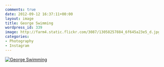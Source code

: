 ```yaml
---
comments: true
date: 2012-09-12 16:37:11+00:00
layout: image
title: George Swimming
wordpress_id: 339
image: http://farm4.static.flickr.com/3087/13058257884_6f645a23e5_d.jpg
categories:
- Photography
- Instagram
---
```


[![George Swimming][thm]][img]

[thm]: //farm4.static.flickr.com/3087/13058257884_6f645a23e5_d.jpg
[img]: //www.flickr.com/photos/richard-perry/13058257884/
